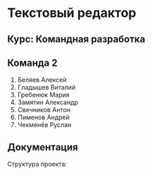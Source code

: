 # Текстовый редактор
## Курс: Командная разработка
## Команда 2

<ol>
<li>Беляев Алексей</li>
<li>Гладышев Виталий</li>
<li>Гребенюк Мария</li>
<li>Замятин Александр</li>
<li>Свечников Антон</li>
<li>Пименов Андрей</li>
<li>Чекменёв Руслан</li>
</ol>

## Документация
Структура проекта: 
